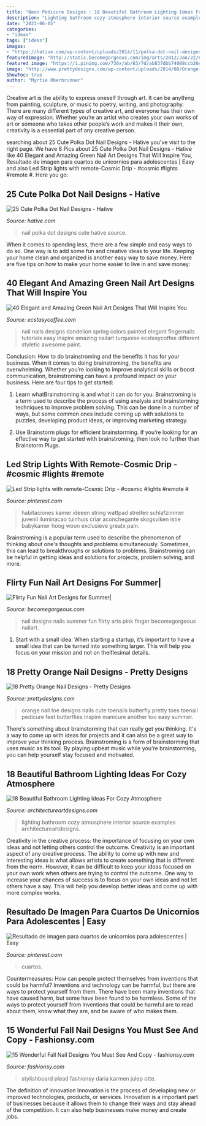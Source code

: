 ```yaml
---
title: "Neon Pedicure Designs : 18 Beautiful Bathroom Lighting Ideas For Cozy Atmosphere"
description: "Lighting bathroom cozy atmosphere interior source examples architectureartdesigns"
date: "2023-06-05"
categories:
- "ideas"
tags: ["ideas"]
images:
- "https://hative.com/wp-content/uploads/2014/11/polka-dot-nail-designs/12-cute-polka-dot-nail-designs.jpg"
featuredImage: "http://static.becomegorgeous.com/img/arts/2012/Jan/22/6529/nails_2012_flirty-2.jpg"
featured_image: "https://i.pinimg.com/736x/ab/83/7d/ab837dbb74088ccb26e2469dd74c5062.jpg"
image: "http://www.prettydesigns.com/wp-content/uploads/2014/08/Orange-Nail-Design-for-Toenails.jpg"
ShowToc: true
author: "Myrtie Oberbrunner"
---
```



Creative art is the ability to express oneself through art. It can be anything from painting, sculpture, or music to poetry, writing, and photography. There are many different types of creative art, and everyone has their own way of expression. Whether you’re an artist who creates your own works of art or someone who takes other people’s work and makes it their own, creativity is a essential part of any creative person.

	

		
searching about 25 Cute Polka Dot Nail Designs - Hative you've visit to the right page. We have 8 Pics about 25 Cute Polka Dot Nail Designs - Hative like 40 Elegant and Amazing Green Nail Art Designs That Will Inspire You, Resultado de imagen para cuartos de unicornios para adolescentes | Easy and also Led Strip lights with remote-Cosmic Drip - #cosmic #lights #remote #. Here you go:
		
    
## 25 Cute Polka Dot Nail Designs - Hative

<img loading=lazy src="https://hative.com/wp-content/uploads/2014/11/polka-dot-nail-designs/12-cute-polka-dot-nail-designs.jpg" onerror="this.onerror=null;this.src='https://tse3.mm.bing.net/th?id=OIP.u8pOF9JS66aPm_xoLEtfXwHaHa&amp;pid=15.1';" alt="25 Cute Polka Dot Nail Designs - Hative">

_Source: hative.com_

>nail polka dot designs cute hative source. 

	

When it comes to spending less, there are a few simple and easy ways to do so. One way is to add some fun and creative ideas to your life. Keeping your home clean and organized is another easy way to save money. Here are five tips on how to make your home easier to live in and save money: 

    
## 40 Elegant And Amazing Green Nail Art Designs That Will Inspire You

<img loading=lazy src="https://i0.wp.com/www.ecstasycoffee.com/wp-content/uploads/2016/08/Dandelion-Nail-Art-Design-on-Green-Blue-Bases.jpg" onerror="this.onerror=null;this.src='https://tse1.mm.bing.net/th?id=OIP.s49m1ARuB6fYFIQ2eC074gHaLK&amp;pid=15.1';" alt="40 Elegant and Amazing Green Nail Art Designs That Will Inspire You">

_Source: ecstasycoffee.com_

>nail nails designs dandelion spring colors painted elegant fingernails tutorials easy inspire amazing nailart turquoise ecstasycoffee different styletic awesome paint. 

	

Conclusion: How to do brainstroming and the benefits it has for your business.
When it comes to doing brainstroming, the benefits are overwhelming. Whether you’re looking to improve analytical skills or boost communication, brainstroming can have a profound impact on your business. Here are four tips to get started:
1. Learn whatBrainstroming is and what it can do for you. Brainstroming is a term used to describe the process of using analysis and brainstorming techniques to improve problem solving. This can be done in a number of ways, but some common ones include coming up with solutions to puzzles, developing product ideas, or improving marketing strategy.

2. Use Brainstorm plugs for efficient brainstorming. If you’re looking for an effective way to get started with brainstroming, then look no further than Brainstorm Plugs.

    
## Led Strip Lights With Remote-Cosmic Drip - #cosmic #lights #remote #

<img loading=lazy src="https://i.pinimg.com/736x/bb/d7/ef/bbd7ef48b030b02323d390b41f64aded.jpg" onerror="this.onerror=null;this.src='https://tse1.mm.bing.net/th?id=OIP.eX4KymglzTVOdsv4DVmeSgHaLG&amp;pid=15.1';" alt="Led Strip lights with remote-Cosmic Drip - #cosmic #lights #remote #">

_Source: pinterest.com_

>habitaciones kamer ideeen string wattpad streifen schlafzimmer juvenil iluminacao tuinhuis criar aconchegante skogsviken istie babykamer hoog woon exclusieve greatx pain. 

	

Brainstroming is a popular term used to describe the phenomenon of thinking about one's thoughts and problems simultaneously. Sometimes, this can lead to breakthroughs or solutions to problems. Brainstroming can be helpful in getting ideas and solutions for projects, problem solving, and more.

    
## Flirty Fun Nail Art Designs For Summer|

<img loading=lazy src="http://static.becomegorgeous.com/img/arts/2012/Jan/22/6529/nails_2012_flirty-2.jpg" onerror="this.onerror=null;this.src='https://tse3.mm.bing.net/th?id=OIP.Txf-CjBFlA152IgYt6xQCAHaJ4&amp;pid=15.1';" alt="Flirty Fun Nail Art Designs for Summer|">

_Source: becomegorgeous.com_

>nail designs nails summer fun flirty arts pink finger becomegorgeous nailart. 

	

1. Start with a small idea: When starting a startup, it’s important to have a small idea that can be turned into something larger. This will help you focus on your mission and not on theiflesimal details.

    
## 18 Pretty Orange Nail Designs - Pretty Designs

<img loading=lazy src="http://www.prettydesigns.com/wp-content/uploads/2014/08/Orange-Nail-Design-for-Toenails.jpg" onerror="this.onerror=null;this.src='https://tse4.mm.bing.net/th?id=OIP.JsE3cHBFfWvRMwohEjpgVwHaJ7&amp;pid=15.1';" alt="18 Pretty Orange Nail Designs - Pretty Designs">

_Source: prettydesigns.com_

>orange nail toe designs nails cute toenails butterfly pretty toes toenail pedicure feet butterflies inspire manicure another too easy summer. 

	

There's something about brainstorming that can really get you thinking. It's a way to come up with ideas for projects and it can also be a great way to improve your thinking process. Brainstroming is a form of brainstorming that uses music as its tool. By playing upbeat music while you're brainstorming, you can help yourself stay focused and motivated.

    
## 18 Beautiful Bathroom Lighting Ideas For Cozy Atmosphere

<img loading=lazy src="https://www.architectureartdesigns.com/wp-content/uploads/2015/03/171.jpg" onerror="this.onerror=null;this.src='https://tse3.mm.bing.net/th?id=OIP.83J1ehwRBk1pLQ1PKTwYFQHaGB&amp;pid=15.1';" alt="18 Beautiful Bathroom Lighting Ideas For Cozy Atmosphere">

_Source: architectureartdesigns.com_

>lighting bathroom cozy atmosphere interior source examples architectureartdesigns. 

	

Creativity in the creative process: the importance of focusing on your own ideas and not letting others control the outcome.
Creativity is an important aspect of any creative process. The ability to come up with new and interesting ideas is what allows artists to create something that is different from the norm. However, it can be difficult to keep your ideas focused on your own work when others are trying to control the outcome. One way to increase your chances of success is to focus on your own ideas and not let others have a say. This will help you develop better ideas and come up with more complex works.

    
## Resultado De Imagen Para Cuartos De Unicornios Para Adolescentes | Easy

<img loading=lazy src="https://i.pinimg.com/736x/ab/83/7d/ab837dbb74088ccb26e2469dd74c5062.jpg" onerror="this.onerror=null;this.src='https://tse1.mm.bing.net/th?id=OIP.EO1HQHRPdiMk07E_tMlZ-gHaHY&amp;pid=15.1';" alt="Resultado de imagen para cuartos de unicornios para adolescentes | Easy">

_Source: pinterest.com_

>cuartos. 

	

Countermeasures: How can people protect themselves from inventions that could be harmful?
Inventions and technology can be harmful, but there are ways to protect yourself from them. There have been many inventions that have caused harm, but some have been found to be harmless. Some of the ways to protect yourself from inventions that could be harmful are to read about them, know what they are, and be aware of who makes them.

    
## 15 Wonderful Fall Nail Designs You Must See And Copy - Fashionsy.com

<img loading=lazy src="https://fashionsy.com/wp-content/uploads/2015/10/nail-323.0-630x840.jpg" onerror="this.onerror=null;this.src='https://tse2.mm.bing.net/th?id=OIP.hR-bstSEYY5o--UmfOs68AHaJ4&amp;pid=15.1';" alt="15 Wonderful Fall Nail Designs You Must See And Copy - fashionsy.com">

_Source: fashionsy.com_

>stylishboard plead fashionsy daria karmen julep otte. 

	

The definition of innovation
Innovation is the process of developing new or improved technologies, products, or services. Innovation is a important part of businesses because it allows them to change their ways and stay ahead of the competition. It can also help businesses make money and create jobs.

